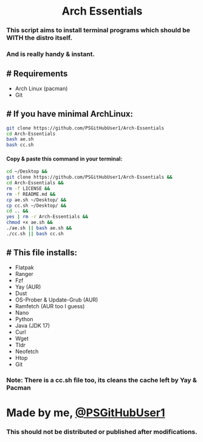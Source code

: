 <h1 align="center">
 Arch Essentials
</h1>

### This script aims to install terminal programs which should be WITH the distro itself.
### And is really handy & instant.
 

<h2 align="left">
  # Requirements 
</h2>

 - Arch Linux (pacman)
 - Git

<h2 align="left"> # If you have minimal ArchLinux:</h2>

```sh
git clone https://github.com/PSGitHubUser1/Arch-Essentials 
cd Arch-Essentials
bash ae.sh
bash cc.sh
```
 
<h4 align="left">  Copy & paste this command in your terminal: </h4>

```sh
cd ~/Desktop &&
git clone https://github.com/PSGitHubUser1/Arch-Essentials &&
cd Arch-Essentials &&
rm -f LICENSE &&
rm -f README.md &&
cp ae.sh ~/Desktop/ &&
cp cc.sh ~/Desktop/ &&
cd .. &&
yes | rm -r Arch-Essentials &&
chmod +x ae.sh && 
./ae.sh || bash ae.sh &&
./cc.sh || bash cc.sh
```
<h2 align="left">  # This file installs: </h2>

 - Flatpak
 - Ranger
 - Fzf
 - Yay (AUR)
 - Dust
 - OS-Prober & Update-Grub (AUR)
 - Ramfetch (AUR too I guess)
 - Nano
 - Python 
 - Java (JDK 17)
 - Curl
 - Wget
 - Tldr
 - Neofetch
 - Htop
 - Git

### Note: There is a cc.sh file too, its cleans the cache left by Yay & Pacman

# Made by me, [@PSGitHubUser1](https://github.com/PSGitHubUser1)
### This should not be distributed or published after modifications.
